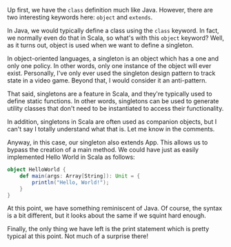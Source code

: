 Up first, we have the `class` definition much like Java. However, 
there are two interesting keywords here: `object` and `extends`.

In Java, we would typically define a class using the `class` keyword. 
In fact, we normally even do that in Scala, so what's with this 
`object` keyword? Well, as it turns out, object is used when we want 
to define a singleton.

In object-oriented languages, a singleton is an object which has a 
one and only one policy. In other words, only one instance of the 
object will ever exist. Personally, I've only ever used the singleton 
design pattern to track state in a video game. Beyond that, I would 
consider it an anti-pattern.

That said, singletons are a feature in Scala, and they're typically 
used to define static functions. In other words, singletons can be 
used to generate utility classes that don't need to be instantiated 
to access their functionality.

In addition, singletons in Scala are often used as companion objects, 
but I can't say I totally understand what that is. Let me know in the 
comments.

Anyway, in this case, our singleton also extends App. This allows us 
to bypass the creation of a main method. We could have just as easily 
implemented Hello World in Scala as follows:

```scala
object HelloWorld {
    def main(args: Array[String]): Unit = {
        println("Hello, World!");
    }
}
```

At this point, we have something reminiscent of Java. Of course, the syntax 
is a bit different, but it looks about the same if we squint hard enough.

Finally, the only thing we have left is the print statement which is pretty 
typical at this point. Not much of a surprise there!
